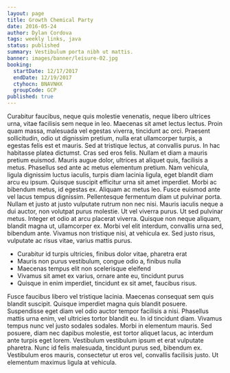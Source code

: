 ```yaml
---
layout: page
title: Growth Chemical Party
date: 2016-05-24
author: Dylan Cordova
tags: weekly links, java
status: published
summary: Vestibulum porta nibh ut mattis.
banner: images/banner/leisure-02.jpg
booking:
  startDate: 12/17/2017
  endDate: 12/19/2017
  ctyhocn: BNAVNHX
  groupCode: GCP
published: true
---
```

Curabitur faucibus, neque quis molestie venenatis, neque libero ultrices urna, vitae facilisis sem neque in leo. Maecenas sit amet lectus lectus. Proin quam massa, malesuada vel egestas viverra, tincidunt ac orci. Praesent sollicitudin, odio ut dignissim pretium, nulla erat ullamcorper turpis, a egestas felis est et mauris. Sed at tristique lectus, at convallis purus. In hac habitasse platea dictumst. Cras sed eros felis. Nullam et diam a mauris pretium euismod. Mauris augue dolor, ultrices at aliquet quis, facilisis a metus. Phasellus sed ante ac metus elementum pretium. Nam vehicula, ligula dignissim luctus iaculis, turpis diam lacinia ligula, eget blandit diam arcu eu ipsum.
Quisque suscipit efficitur urna sit amet imperdiet. Morbi ac bibendum metus, id egestas ex. Aliquam ac metus leo. Fusce euismod ante vel lacus tempus dignissim. Pellentesque fermentum diam ut pulvinar porta. Nullam et justo at justo vulputate rutrum non nec nisi. Mauris iaculis neque a dui auctor, non volutpat purus molestie. Ut vel viverra purus. Ut sed pulvinar metus. Integer et odio at arcu placerat viverra. Quisque non neque aliquam, blandit magna ut, ullamcorper ex. Morbi vel elit interdum, convallis urna sed, bibendum ante. Vivamus non tristique nisi, at vehicula ex. Sed justo risus, vulputate ac risus vitae, varius mattis purus.

* Curabitur id turpis ultricies, finibus dolor vitae, pharetra erat
* Mauris non purus vestibulum, congue odio a, finibus nulla
* Maecenas tempus elit non scelerisque eleifend
* Vivamus sit amet ex varius, ornare ante eu, tincidunt purus
* Quisque in enim imperdiet, tincidunt ex sit amet, faucibus risus.

Fusce faucibus libero vel tristique lacinia. Maecenas consequat sem quis blandit suscipit. Quisque imperdiet magna quis blandit posuere. Suspendisse eget diam vel odio auctor tempor facilisis a nisi. Phasellus mattis urna enim, vel ultricies tortor blandit eu. In id tincidunt diam. Vivamus tempus nunc vel justo sodales sodales. Morbi in elementum mauris. Sed posuere, diam nec dapibus molestie, est tortor aliquet lacus, ac interdum ante turpis eget lorem. Vestibulum vestibulum ipsum et erat vulputate pharetra. Nunc id felis malesuada, tincidunt purus sed, bibendum ex. Vestibulum eros mauris, consectetur ut eros vel, convallis facilisis justo. Ut elementum maximus ligula at vehicula.
